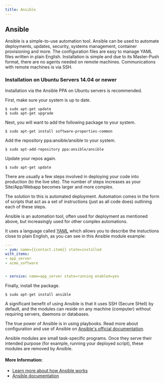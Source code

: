 ```yaml
---
title: Ansible
---
```

## Ansible

Ansible is a simple-to-use automation tool.  Ansible can be used to automate deployments, updates, security, systems management, container provisioning and more.  The configuration files are easy to manage YAML files written in plain English.  Installation is simple and due to its Master-Push format, there are no agents needed on remote machines.  Communications with remote machines is via SSH.

### Installation on Ubuntu Servers 14.04 or newer
Installation via the Ansible PPA on Ubuntu servers is recommended.

First, make sure your system is up to date.
```
$ sudo apt-get update
$ sudo apt-get upgrade
```
Next, you will want to add the following package to your system.
```
$ sudo apt-get install software-properties-common
```

Add the repository ppa:ansible/ansible to your system.
```
$ sudo apt-add-repository ppa:ansible/ansible
```

Update your repos again.
```
$ sudo apt-get update
```

There are usually a few steps involved in deploying your code into production (to the live site). The number of steps increases as your Site/App/Webapp becomes larger and more complex. 

The solution to this is automated deployment. Automation comes in the form of scripts that act as a set of instructions (just as all code does) outlining each of these steps. 

Ansible is an automation tool, often used for deployment as mentioned above, but increasingly used for other complex automations. 

It uses a language called <a href='https://en.wikipedia.org/wiki/YAML' target='_blank' rel='nofollow'>YAML</a> which allows you to describe the instuctions close to plain English, as you can see in this Ansible module example:

```YAML
---
- yum: name={{contact.item}} state=installed
with_items:
- app_server
- acme_software


- service: name=app_server state=running enabled=yes
```

Finally, install the package.
```
$ sudo apt-get install ansible
```

A significant benefit of using Ansible is that it uses SSH (Secure SHell) by default, and the modules can reside on any machine (computer) without requiring servers, daemons or databases.

The true power of Ansible is in using playbooks.  Read more about configuration and use of Ansible on [Ansible's official documentation](https://docs.ansible.com/ansible/latest/index.html). 

Ansible modules are small task-specific programs. Once they serve their intended purpose (for example, running your deployed script), these modules are removed by Ansible.  

#### More Information:
- [Learn more about how Ansible works](https://www.ansible.com/how-ansible-works/)
- [Ansible documentation](http://docs.ansible.com/)
